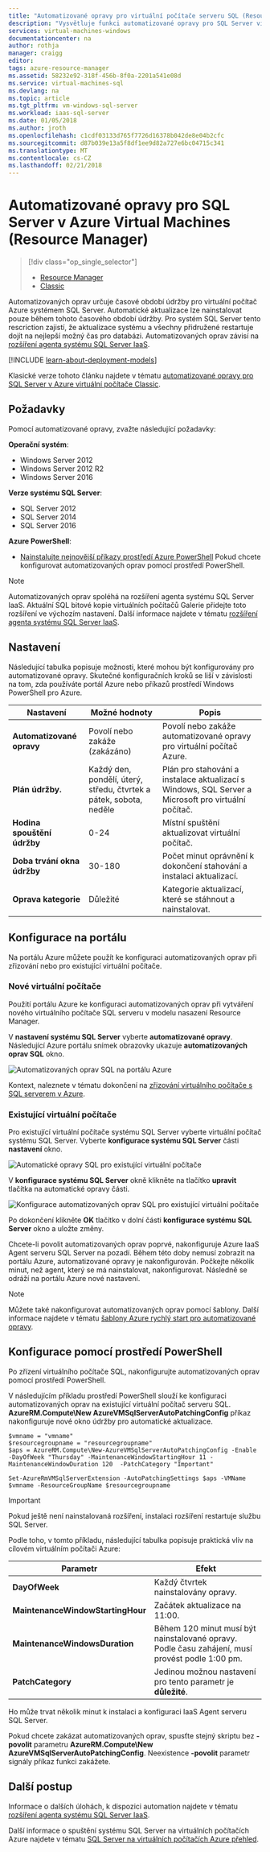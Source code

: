 ```yaml
---
title: "Automatizované opravy pro virtuální počítače serveru SQL (Resource Manager) | Microsoft Docs"
description: "Vysvětluje funkci automatizované opravy pro SQL Server virtuální počítače běžící v Azure pomocí Správce prostředků."
services: virtual-machines-windows
documentationcenter: na
author: rothja
manager: craigg
editor: 
tags: azure-resource-manager
ms.assetid: 58232e92-318f-456b-8f0a-2201a541e08d
ms.service: virtual-machines-sql
ms.devlang: na
ms.topic: article
ms.tgt_pltfrm: vm-windows-sql-server
ms.workload: iaas-sql-server
ms.date: 01/05/2018
ms.author: jroth
ms.openlocfilehash: c1cdf03133d765f7726d16378b042de8e04b2cfc
ms.sourcegitcommit: d87b039e13a5f8df1ee9d82a727e6bc04715c341
ms.translationtype: MT
ms.contentlocale: cs-CZ
ms.lasthandoff: 02/21/2018
---
```

# <a name="automated-patching-for-sql-server-in-azure-virtual-machines-resource-manager"></a>Automatizované opravy pro SQL Server v Azure Virtual Machines (Resource Manager)
> [!div class="op_single_selector"]
> * [Resource Manager](virtual-machines-windows-sql-automated-patching.md)
> * [Classic](../sqlclassic/virtual-machines-windows-classic-sql-automated-patching.md)

Automatizovaných oprav určuje časové období údržby pro virtuální počítač Azure systémem SQL Server. Automatické aktualizace lze nainstalovat pouze během tohoto časového období údržby. Pro systém SQL Server tento rescriction zajistí, že aktualizace systému a všechny přidružené restartuje dojít na nejlepší možný čas pro databázi. Automatizovaných oprav závisí na [rozšíření agenta systému SQL Server IaaS](virtual-machines-windows-sql-server-agent-extension.md).

[!INCLUDE [learn-about-deployment-models](../../../../includes/learn-about-deployment-models-rm-include.md)]

Klasické verze tohoto článku najdete v tématu [automatizované opravy pro SQL Server v Azure virtuální počítače Classic](../sqlclassic/virtual-machines-windows-classic-sql-automated-patching.md).

## <a name="prerequisites"></a>Požadavky
Pomocí automatizované opravy, zvažte následující požadavky:

**Operační systém**:

* Windows Server 2012
* Windows Server 2012 R2
* Windows Server 2016

**Verze systému SQL Server**:

* SQL Server 2012
* SQL Server 2014
* SQL Server 2016

**Azure PowerShell**:

* [Nainstalujte nejnovější příkazy prostředí Azure PowerShell](/powershell/azure/overview) Pokud chcete konfigurovat automatizovaných oprav pomocí prostředí PowerShell.

> [!NOTE]
> Automatizovaných oprav spoléhá na rozšíření agenta systému SQL Server IaaS. Aktuální SQL bitové kopie virtuálních počítačů Galerie přidejte toto rozšíření ve výchozím nastavení. Další informace najdete v tématu [rozšíření agenta systému SQL Server IaaS](virtual-machines-windows-sql-server-agent-extension.md).
> 
> 

## <a name="settings"></a>Nastavení
Následující tabulka popisuje možnosti, které mohou být konfigurovány pro automatizované opravy. Skutečné konfiguračních kroků se liší v závislosti na tom, zda používáte portál Azure nebo příkazů prostředí Windows PowerShell pro Azure.

| Nastavení | Možné hodnoty | Popis |
| --- | --- | --- |
| **Automatizované opravy** |Povolí nebo zakáže (zakázáno) |Povolí nebo zakáže automatizované opravy pro virtuální počítač Azure. |
| **Plán údržby.** |Každý den, pondělí, úterý, středu, čtvrtek a pátek, sobota, neděle |Plán pro stahování a instalace aktualizací s Windows, SQL Server a Microsoft pro virtuální počítač. |
| **Hodina spouštění údržby** |0-24 |Místní spuštění aktualizovat virtuální počítač. |
| **Doba trvání okna údržby** |30-180 |Počet minut oprávnění k dokončení stahování a instalaci aktualizací. |
| **Oprava kategorie** |Důležité |Kategorie aktualizací, které se stáhnout a nainstalovat. |

## <a name="configuration-in-the-portal"></a>Konfigurace na portálu
Na portálu Azure můžete použít ke konfiguraci automatizovaných oprav při zřizování nebo pro existující virtuální počítače.

### <a name="new-vms"></a>Nové virtuální počítače
Použití portálu Azure ke konfiguraci automatizovaných oprav při vytváření nového virtuálního počítače SQL serveru v modelu nasazení Resource Manager.

V **nastavení systému SQL Server** vyberte **automatizované opravy**. Následující Azure portálu snímek obrazovky ukazuje **automatizovaných oprav SQL** okno.

![Automatizovaných oprav SQL na portálu Azure](./media/virtual-machines-windows-sql-automated-patching/azure-sql-arm-patching.png)

Kontext, naleznete v tématu dokončení na [zřizování virtuálního počítače s SQL serverem v Azure](virtual-machines-windows-portal-sql-server-provision.md).

### <a name="existing-vms"></a>Existující virtuální počítače
Pro existující virtuální počítače systému SQL Server vyberte virtuální počítač systému SQL Server. Vyberte **konfigurace systému SQL Server** části **nastavení** okno.

![Automatické opravy SQL pro existující virtuální počítače](./media/virtual-machines-windows-sql-automated-patching/azure-sql-rm-patching-existing-vms.png)

V **konfigurace systému SQL Server** okně klikněte na tlačítko **upravit** tlačítka na automatické opravy části.

![Konfigurace automatizovaných oprav SQL pro existující virtuální počítače](./media/virtual-machines-windows-sql-automated-patching/azure-sql-rm-patching-configuration.png)

Po dokončení klikněte **OK** tlačítko v dolní části **konfigurace systému SQL Server** okno a uložte změny.

Chcete-li povolit automatizovaných oprav poprvé, nakonfiguruje Azure IaaS Agent serveru SQL Server na pozadí. Během této doby nemusí zobrazit na portálu Azure, automatizované opravy je nakonfigurován. Počkejte několik minut, než agent, který se má nainstalovat, nakonfigurovat. Následně se odráží na portálu Azure nové nastavení.

> [!NOTE]
> Můžete také nakonfigurovat automatizovaných oprav pomocí šablony. Další informace najdete v tématu [šablony Azure rychlý start pro automatizované opravy](https://github.com/Azure/azure-quickstart-templates/tree/master/101-vm-sql-existing-autopatching-update).
> 
> 

## <a name="configuration-with-powershell"></a>Konfigurace pomocí prostředí PowerShell
Po zřízení virtuálního počítače SQL, nakonfigurujte automatizovaných oprav pomocí prostředí PowerShell.

V následujícím příkladu prostředí PowerShell slouží ke konfiguraci automatizovaných oprav na existující virtuální počítač serveru SQL. **AzureRM.Compute\New AzureVMSqlServerAutoPatchingConfig** příkaz nakonfiguruje nové okno údržby pro automatické aktualizace.

    $vmname = "vmname"
    $resourcegroupname = "resourcegroupname"
    $aps = AzureRM.Compute\New-AzureVMSqlServerAutoPatchingConfig -Enable -DayOfWeek "Thursday" -MaintenanceWindowStartingHour 11 -MaintenanceWindowDuration 120  -PatchCategory "Important"

    Set-AzureRmVMSqlServerExtension -AutoPatchingSettings $aps -VMName $vmname -ResourceGroupName $resourcegroupname

> [!IMPORTANT]
> Pokud ještě není nainstalovaná rozšíření, instalaci rozšíření restartuje službu SQL Server.

Podle toho, v tomto příkladu, následující tabulka popisuje praktická vliv na cílovém virtuálním počítači Azure:

| Parametr | Efekt |
| --- | --- |
| **DayOfWeek** |Každý čtvrtek nainstalovány opravy. |
| **MaintenanceWindowStartingHour** |Začátek aktualizace na 11:00. |
| **MaintenanceWindowsDuration** |Během 120 minut musí být nainstalované opravy. Podle času zahájení, musí provést podle 1:00 pm. |
| **PatchCategory** |Jedinou možnou nastavení pro tento parametr je **důležité**. |

Ho může trvat několik minut k instalaci a konfiguraci IaaS Agent serveru SQL Server.

Pokud chcete zakázat automatizovaných oprav, spusťte stejný skriptu bez **-povolit** parametru **AzureRM.Compute\New AzureVMSqlServerAutoPatchingConfig**. Neexistence **-povolit** parametr signály příkaz funkci zakážete.

## <a name="next-steps"></a>Další postup
Informace o dalších úlohách, k dispozici automation najdete v tématu [rozšíření agenta systému SQL Server IaaS](virtual-machines-windows-sql-server-agent-extension.md).

Další informace o spuštění systému SQL Server na virtuálních počítačích Azure najdete v tématu [SQL Server na virtuálních počítačích Azure přehled](virtual-machines-windows-sql-server-iaas-overview.md).

